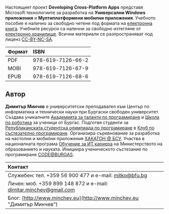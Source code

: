 Настоящият проект **Developing Cross-Platform Apps** представя Microsoft технологиите за разработка на **Универсални Windows приложения** и **Mултиплатформени мобилни приложения**.
Учебното пособие е налично за свободно четене под формата на [електронна книга](https://dimitar-minchev.gitbook.io/developing-cross-platform-apps/). 
Учебните ресурси са налични за свободно изтегляне от [електронно хранилище](https://github.com/dimitarminchev/DCPA/).
Всични материали се разпространяват под лиценз [CC-BY-NC-SA](https://creativecommons.org/licenses/by-nc-sa/4.0/).

| Формат | ISBN |
| :--- | :--- |
| PDF | 978-619-7126-66-2 |
| MOBI | 978-619-7126-67-9 |
| EPUB | 978-619-7126-68-6 |

## Автор

**Димитър Минчев** е университетски преподавател към Център по информатика и технически науки при Бургаски свободен университет. Създава уникалните [Академията за таланти по програмиране](http://atp.bfu.bg/) и [Школа по роботика](http://robots.bfu.bg/) за ученици от Бургас. Подготвя студенти за [Републиканската студентска олимпиада по програмиране](http://www.bcpc.eu/) в [Клуб по състезателно програмиране](https://dev.bfu.bg/). Организира съревнование за разработка на настолни и мобилни приложения [ХАКАТОН @ БСУ](https://dev.bfu.bg/hackathon/). Участва в националната програма [Обучение за ИТ кариера](https://github.com/dimitarminchev/ITCareer) на Министерството на образованието и науката.  Инициира ученическото състезание по програмиране [CODE@BURGAS](https://spoj.bfu.bg/).

| Контакт |
| :--- |
| Служебен: тел. +359 56 900 477 и e-mail: [mitko@bfu.bg](http://www.minchev.eu/about/mitko@bfu.bg) |
| Личен:  моб. +359 899 148 872 и e-mail: [dimitar.minchev@gmail.com](mailto:dimitar.minchev@gmail.com) |
| Блог: [http://www.minchev.eu](http://www.minchev.eu "Димитър Минчев") |
